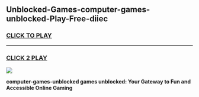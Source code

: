 
## Unblocked-Games-computer-games-unblocked-Play-Free-diiec
<h3>
<a href="https://premium76.site?title=computer-games-unblocked&ref=23A">CLICK TO PLAY</a></h3>
<hr>

<h3>
<a href="https://premium76.site?title=computer-games-unblocked&ref=23A">CLICK 2 PLAY</a>
  
</h3>

<a href="https://premium76.site?title=computer-games-unblocked&ref=23A"><img src="https://clearcache.store/games.png"></a>


**computer-games-unblocked games unblocked: Your Gateway to Fun and Accessible Online Gaming**
